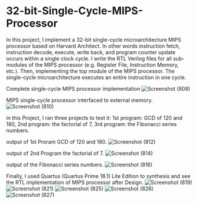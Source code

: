 # 32-bit-Single-Cycle-MIPS-Processor
In this project, I implement a 32-bit single-cycle microarchitecture MIPS processor based on Harvard Architect.  In other words instruction fetch, instruction decode, execute, write back, and program counter update occurs within a single clock cycle. I write the RTL Verilog files for all sub-modules of the MIPS processor (e.g. Register File, Instruction Memory, etc.). Then, implementing the top module of the MIPS processor. The single-cycle microarchitecture executes an entire instruction in one cycle.

Complete single-cycle MIPS processor implementation 
![Screenshot (808)](https://user-images.githubusercontent.com/82789012/187975733-fd1aadc1-9656-4d85-9c1f-109b2ef47658.png)

MIPS single-cycle processor interfaced to external memory.
![Screenshot (810)](https://user-images.githubusercontent.com/82789012/187977353-d0d03c9e-30ac-43f9-9a20-8edbfa920720.png)



in this Project, I ran three projects to test it:
1st program: GCD of 120 and 180, 2nd program: the factorial of 7, 3rd program: the Fibonacci series numbers.

output of 1st Proram GCD of 120 and 180.
![Screenshot (812)](https://user-images.githubusercontent.com/82789012/187982667-e8b0a01b-c033-4b52-b576-d9e668a81dba.png)


output of 2nd Program the factorial of 7.
![Screenshot (814)](https://user-images.githubusercontent.com/82789012/187983044-56a0a7ae-7712-4fd0-bce3-734c6c05aa24.png)

output of the Fibonacci series numbers.
![Screenshot (816)](https://user-images.githubusercontent.com/82789012/187983823-db6077a9-63d8-4519-924f-7e8b4ae65b4d.png)

Finally, I used Quartus (Quartus Prime 18.1) Lite Edition to synthesis and see the RTL implementation of MIPS processor after Design.
![Screenshot (819)](https://user-images.githubusercontent.com/82789012/187985394-df89dcb2-3ec5-41df-8955-23a623f785c4.png)
![Screenshot (821)](https://user-images.githubusercontent.com/82789012/187985678-1a46de6d-4505-46bc-8f76-7c46f1b2125d.png)
![Screenshot (825)](https://user-images.githubusercontent.com/82789012/187985954-6afe934f-9f3b-4548-a5ac-8e5d9077c9de.png)
![Screenshot (826)](https://user-images.githubusercontent.com/82789012/187986085-fafcc16f-9f55-4281-9737-89b96c7b2e94.png)
![Screenshot (827)](https://user-images.githubusercontent.com/82789012/187986301-b42a3faa-757b-4b02-9452-76b58f9dd590.png)







